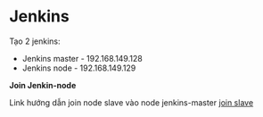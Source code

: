 # Jenkins

Tạo 2 jenkins:
- Jenkins master - 192.168.149.128
- Jenkins node - 192.168.149.129

**Join Jenkin-node**

Link hướng dẫn join node slave vào node jenkins-master
[join slave](https://www.youtube.com/watch?v=fphtfmAsfhU)

